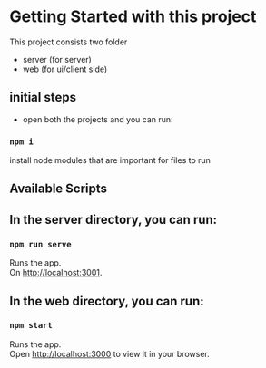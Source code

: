 # Getting Started with this project

This project consists two folder 
* server (for server)
* web (for ui/client side)

## initial steps

* open both the projects and you can run:

### `npm i`

install node modules that are important for files to run

## Available Scripts

## In the server directory, you can run:

### `npm run serve`

Runs the app.\
On [http://localhost:3001](http://localhost:3001).

## In the web directory, you can run:

### `npm start`

Runs the app.\
Open [http://localhost:3000](http://localhost:3000) to view it in your browser.
